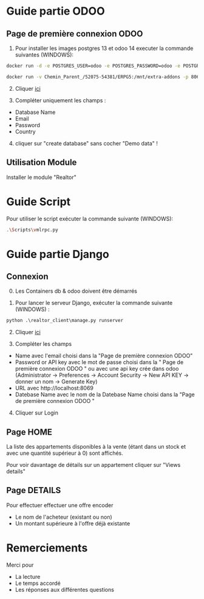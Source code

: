 # Guide partie ODOO

## Page de première connexion ODOO
1. Pour installer les images postgres 13 et odoo 14 executer la commande suivantes (WINDOWS):

```bash
docker run -d -e POSTGRES_USER=odoo -e POSTGRES_PASSWORD=odoo -e POSTGRES_DB=postgres --name db postgres:13

docker run -v Chemin_Parent_/52075-54381/ERPG5:/mnt/extra-addons -p 8069:8069 --name odoo --link db:db -t odoo:14
```

2. Cliquer [ici](http://localhost:8069)

3. Compléter uniquement les champs :
* Database Name
* Email
* Password
* Country

4. cliquer sur "create database" sans cocher "Demo data" !

## Utilisation Module

Installer le module "Realtor"

# Guide Script

Pour utiliser le script exécuter la commande suivante (WINDOWS):

```bash
.\Scripts\vmlrpc.py
```

# Guide partie Django
## Connexion
0. Les Containers db & odoo doivent être démarrés

1. Pour lancer le serveur Django, exécuter la commande suivante (WINDOWS) :

```python
python .\realtor_client\manage.py runserver
```

2. Cliquer [ici](http://127.0.0.1:8000/)

3. Compléter les champs
* Name avec l'email choisi dans la "Page de première connexion ODOO"
* Password or API key avec le mot de passe choisi dans la " Page de première connexion ODOO " ou avec une api key crée dans odoo (Administrator -> Preferences -> Account Security -> New API KEY -> donner un nom -> Generate Key)
* URL avec http://localhost:8069
* Datebase Name avec le nom de la Datebase Name choisi dans la "Page de première connexion ODOO "
4. Cliquer sur Login

## Page HOME
La liste des appartements disponibles à la vente (étant dans un stock et avec une quantité supérieur à 0) sont affichés.

Pour voir davantage de détails sur un appartement cliquer sur "Views details"

## Page DETAILS
Pour effectuer effectuer une offre encoder
* Le nom de l'acheteur (existant ou non)
* Un montant supérieure à l'offre déjà existante


# Remerciements

Merci pour 
* La lecture
* Le temps accordé
* Les réponses aux différentes questions
